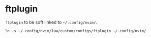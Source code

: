 # ftplugin

`ftplugin` to be soft linked to `~/.config/nvim/`.
```shell
ln -s ~/.config/nvim/lua/custom/configs/ftplugin ~/.config/nvim/ 
```
